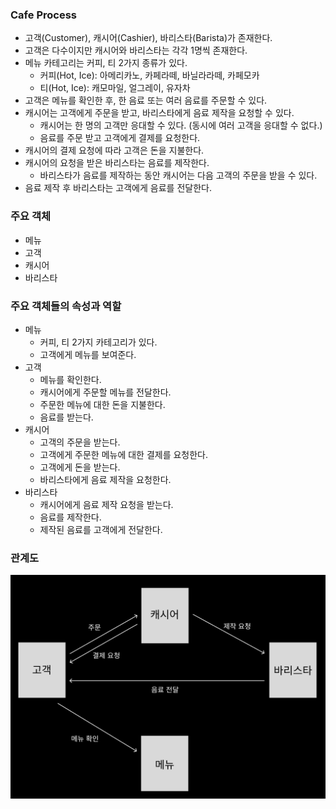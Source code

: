 ### Cafe Process
- 고객(Customer), 캐시어(Cashier), 바리스타(Barista)가 존재한다.
- 고객은 다수이지만 캐시어와 바리스타는 각각 1명씩 존재한다.
- 메뉴 카테고리는 커피, 티 2가지 종류가 있다.
  - 커피(Hot, Ice): 아메리카노, 카페라떼, 바닐라라떼, 카페모카
  - 티(Hot, Ice): 캐모마일, 얼그레이, 유자차
- 고객은 메뉴를 확인한 후, 한 음료 또는 여러 음료를 주문할 수 있다.
- 캐시어는 고객에게 주문을 받고, 바리스타에게 음료 제작을 요청할 수 있다.
  - 캐시어는 한 명의 고객만 응대할 수 있다. (동시에 여러 고객을 응대할 수 없다.)
  - 음료를 주문 받고 고객에게 결제를 요청한다.
- 캐시어의 결제 요청에 따라 고객은 돈을 지불한다.
- 캐시어의 요청을 받은 바리스타는 음료를 제작한다.
  - 바리스타가 음료를 제작하는 동안 캐시어는 다음 고객의 주문을 받을 수 있다.
- 음료 제작 후 바리스타는 고객에게 음료를 전달한다.

### 주요 객체
- 메뉴
- 고객
- 캐시어
- 바리스타

### 주요 객체들의 속성과 역할
- 메뉴
  - 커피, 티 2가지 카테고리가 있다.
  - 고객에게 메뉴를 보여준다.
- 고객
  - 메뉴를 확인한다.
  - 캐시어에게 주문할 메뉴를 전달한다.
  - 주문한 메뉴에 대한 돈을 지불한다.
  - 음료를 받는다.
- 캐시어
  - 고객의 주문을 받는다.
  - 고객에게 주문한 메뉴에 대한 결제를 요청한다.
  - 고객에게 돈을 받는다.
  - 바리스타에게 음료 제작을 요청한다.
- 바리스타
  - 캐시어에게 음료 제작 요청을 받는다.
  - 음료를 제작한다.
  - 제작된 음료를 고객에게 전달한다.

### 관계도
![img.png](img/관계도2.png)
